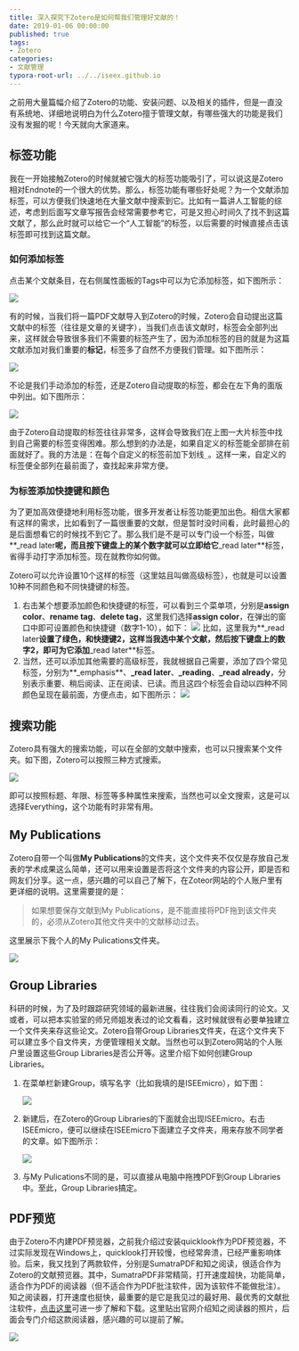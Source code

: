 ```yaml
---
title: 深入探究下Zotero是如何帮我们管理好文献的！
date: 2019-01-06 00:00:00
published: true
tags:
- Zotero
categories:
- 文献管理
typora-root-url: ../../iseex.github.io
---
```


之前用大量篇幅介绍了Zotero的功能、安装问题、以及相关的插件，但是一直没有系统地、详细地说明白为什么Zotero擅于管理文献，有哪些强大的功能是我们没有发掘的呢！今天就向大家道来。

## 标签功能

我在一开始接触Zotero的时候就被它强大的标签功能吸引了，可以说这是Zotero相对Endnote的一个很大的优势。那么，标签功能有哪些好处呢？为一个文献添加标签，可以方便我们快速地在大量文献中搜索到它。比如有一篇讲人工智能的综述，考虑到后面写文章写报告会经常需要参考它，可是又担心时间久了找不到这篇文献了，那么此时就可以给它一个“人工智能”的标签，以后需要的时候直接点击该标签即可找到这篇文献。

### 如何添加标签

点击某个文献条目，在右侧属性面板的Tags中可以为它添加标签，如下图所示：

![](/assets/images/posts/zotero/add-tags.png)

有的时候，当我们将一篇PDF文献导入到Zotero的时候，Zotero会自动提出这篇文献中的标签（往往是文章的关键字），当我们点击该文献时，标签会全部列出来，这样就会导致很多我们不需要的标签产生了，因为添加标签的目的就是为这篇文献添加对我们重要的**标记**，标签多了自然不方便我们管理。如下图所示：

![](/assets/images/posts/zotero/many-tags.png)

不论是我们手动添加的标签，还是Zotero自动提取的标签，都会在左下角的面版中列出。如下图所示：

![](/assets/images/posts/zotero/tags-display.png)

由于Zotero自动提取的标签往往非常多，这样会导致我们在上图一大片标签中找到自己需要的标签变得困难。那么想到的办法是，如果自定义的标签能全部排在前面就好了。我的方法是：在每个自定义的标签前加下划线`_`。这样一来，自定义的标签便全部列在最前面了，查找起来非常方便。

### 为标签添加快捷键和颜色

为了更加高效便捷地利用标签功能，很多开发者让标签功能更加出色。相信大家都有这样的需求，比如看到了一篇很重要的文献，但是暂时没时间看，此时最担心的是后面想看它的时候找不到它了。那么我们是不是可以专门设一个标签，叫做**_read later**呢，而且按下键盘上的某个数字就可以立即给它**_read later**标签，省得手动打字添加标签。现在就教你如何做。

Zotero可以允许设置10个这样的标签（这里姑且叫做高级标签），也就是可以设置10种不同颜色和不同快捷键的标签。

1. 右击某个想要添加颜色和快捷键的标签，可以看到三个菜单项，分别是**assign color**、**rename tag**、**delete tag**，这里我们选择**assign color**，在弹出的窗口中即可设置颜色和快捷键（数字1-10），如下：
   ![](/assets/images/posts/zotero/assign-color.png)
   比如，这里我为**_read later**设置了绿色，和快捷键2，这样当我选中某个文献，然后按下键盘上的数字2，即可为它添加**_read later**标签。
2. 当然，还可以添加其他需要的高级标签，我就根据自己需要，添加了四个常见标签，分别为**_emphasis**、**_read later**、**_reading**、**_read already**，分别表示重要、稍后阅读、正在阅读、已读。而且这四个标签会自动以四种不同颜色呈现在最前面，方便点击，如下图所示：
   ![](/assets/images/posts/zotero/super-tags.png)

## 搜索功能

Zotero具有强大的搜索功能，可以在全部的文献中搜索，也可以只搜索某个文件夹。如下图，Zotero可以按照三种方式搜索。

![](/assets/images/posts/zotero/search.png)

即可以按照标题、年限、标签等多种属性来搜索，当然也可以全文搜索，这是可以选择Everything，这个功能有时非常有用。

## My  Publications

Zotero自带一个叫做**My Publications**的文件夹，这个文件夹不仅仅是存放自己发表的学术成果这么简单，还可以用来设置是否将这个文件夹的内容公开，即是否和网友们分享。这一点，感兴趣的可以自己了解下，在Zoteor网站的个人账户里有更详细的说明。这里需要提的是：

> 如果想要保存文献到My Publications，是不能直接将PDF拖到该文件夹的，必须从Zotero其他文件夹中的文献移动过去。

这里展示下我个人的My Pulications文件夹。

![](/assets/images/posts/zotero/My-publications.png)



## Group Libraries

科研的时候，为了及时跟踪研究领域的最新进展，往往我们会阅读同行的论文。又或者，可以把本实验室的师兄师姐发表过的论文看看，这时候就很有必要单独建立一个文件夹来存这些论文。Zotero自带Group Libraries文件夹，在这个文件夹下可以建立多个自文件夹，方便管理相关文献。当然也可以到Zotero网站的个人账户里设置这些Group Libraries是否公开等。这里介绍下如何创建Group Libraries。

1. 在菜单栏新建Group，填写名字（比如我填的是ISEEmicro），如下图：

   ![](/assets/images/posts/zotero/group-libraries.png)

2. 新建后，在Zotero的Group Libraries的下面就会出现ISEEmicro。右击ISEEmicro，便可以继续在ISEEmicro下面建立子文件夹，用来存放不同学者的文章。如下图所示：

   ![](/assets/images/posts/zotero/group-libraries-foldes.png)

3. 与My Pulications不同的是，可以直接从电脑中拖拽PDF到Group Libraries中。至此，Group Libraries搞定。

## PDF预览

由于Zotero不内建PDF预览器，之前我介绍过安装quicklook作为PDF预览器，不过实际发现在Windows上，quicklook打开较慢，也经常奔溃，已经严重影响体验。后来，我又找到了两款软件，分别是SumatraPDF和知之阅读，很适合作为Zotero的文献预览器。其中，SumatraPDF非常精简，打开速度超快，功能简单，适合作为PDF的阅读器（但不适合作为PDF批注软件，因为该软件不能做批注）。知之阅读器，打开速度也挺快，最重要的是它是我见过的最好用、最优秀的文献批注软件，[点击这里](http://www.zhizhireader.com)可进一步了解和下载。这里贴出官网介绍知之阅读器的照片，后面会专门介绍这款阅读器，感兴趣的可以提前了解。

![](/assets/images/posts/zotero/zhizhi-reader.png)